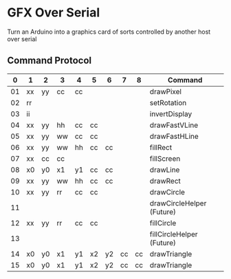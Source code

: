 # GFX Over Serial
Turn an Arduino into a graphics card of sorts controlled by another host over serial

## Command Protocol
| 0  | 1  | 2  | 3  | 4  | 5  | 6  | 7  | 8  | Command                   |
| -- | -- | -- | -- | -- | -- | -- | -- | -- | ------------------------- |
| 01 | xx | yy | cc | cc |    |    |    |    | drawPixel                 |
| 02 | rr |    |    |    |    |    |    |    | setRotation               |
| 03 | ii |    |    |    |    |    |    |    | invertDisplay             |
| 04 | xx | yy | hh | cc | cc |    |    |    | drawFastVLine             |
| 05 | xx | yy | ww | cc | cc |    |    |    | drawFastHLine             |
| 06 | xx | yy | ww | hh | cc | cc |    |    | fillRect                  |
| 07 | xx | cc | cc |    |    |    |    |    | fillScreen                |
| 08 | x0 | y0 | x1 | y1 | cc | cc |    |    | drawLine                  |
| 09 | xx | yy | ww | hh | cc | cc |    |    | drawRect                  |
| 10 | xx | yy | rr | cc | cc |    |    |    | drawCircle                |
| 11 |    |    |    |    |    |    |    |    | drawCircleHelper (Future) |
| 12 | xx | yy | rr | cc | cc |    |    |    | fillCircle                |
| 13 |    |    |    |    |    |    |    |    | fillCircleHelper (Future) |
| 14 | x0 | y0 | x1 | y1 | x2 | y2 | cc | cc | drawTriangle              |
| 15 | x0 | y0 | x1 | y1 | x2 | y2 | cc | cc | drawTriangle              |
